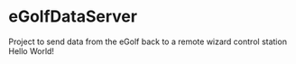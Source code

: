 # eGolfDataServer
Project to send data from the eGolf back to a remote wizard control station
Hello World!